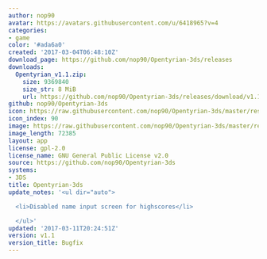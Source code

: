 ```yaml
---
author: nop90
avatar: https://avatars.githubusercontent.com/u/6418965?v=4
categories:
- game
color: '#ada6a0'
created: '2017-03-04T06:48:10Z'
download_page: https://github.com/nop90/Opentyrian-3ds/releases
downloads:
  Opentyrian_v1.1.zip:
    size: 9369840
    size_str: 8 MiB
    url: https://github.com/nop90/Opentyrian-3ds/releases/download/v1.1/Opentyrian_v1.1.zip
github: nop90/Opentyrian-3ds
icon: https://raw.githubusercontent.com/nop90/Opentyrian-3ds/master/resources/icon.png
icon_index: 90
image: https://raw.githubusercontent.com/nop90/Opentyrian-3ds/master/resources/banner.png
image_length: 72385
layout: app
license: gpl-2.0
license_name: GNU General Public License v2.0
source: https://github.com/nop90/Opentyrian-3ds
systems:
- 3DS
title: Opentyrian-3ds
update_notes: '<ul dir="auto">

  <li>Disabled name input screen for highscores</li>

  </ul>'
updated: '2017-03-11T20:24:51Z'
version: v1.1
version_title: Bugfix
---
```

